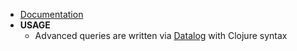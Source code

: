 - [Documentation](https://logseq.github.io/page/Queries#/page/advanced%20queries)
- **USAGE**
	- Advanced queries are written via [Datalog](https://en.wikipedia.org/wiki/Datalog) with Clojure syntax